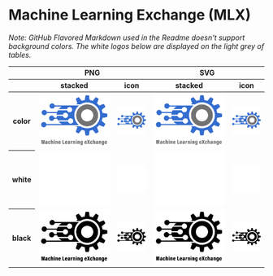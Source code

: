 # Machine Learning Exchange (MLX)

*Note: GitHub Flavored Markdown used in the Readme doesn't support background colors. The white logos below are displayed on the light grey of tables.*

<table class="logos-table">
	<thead>
		<tr>
			<th></th>
			<th colspan="2">PNG</th>
			<th colspan="2">SVG</th>
		</tr>
		<tr>
			<th></th>
			<th>stacked</th>
			<th>icon</th>
			<th>stacked</th>
			<th>icon</th>
		</tr>
	</thead>	
    <tbody>
		<tr>
			<th>color</th>
			<td><a href="stacked/color/mlx-stacked-color.png" download><img src="stacked/color/mlx-stacked-color.png" width="200"></a></td>
			<td><a href="icon/color/mlx-icon-color.png" download><img src="icon/color/mlx-icon-color.png" width="75"></a></td>
			<td><a href="stacked/color/mlx-stacked-color.svg" download><img src="stacked/color/mlx-stacked-color.svg" width="200"></a></td>
			<td><a href="icon/color/mlx-icon-color.png" download><img src="icon/color/mlx-icon-color.png" width="75"></a></td>
		</tr>
		<tr>
			<th>white</th>
			<td><a href="stacked/white/mlx-stacked-white.png" download><img src="stacked/white/mlx-stacked-white.png" width="200"></a></td>
			<td><a href="icon/white/mlx-icon-white.png" download><img src="icon/white/mlx-icon-white.png" width="75"></a></td>
			<td><a href="stacked/white/mlx-stacked-white.svg" download><img src="stacked/white/mlx-stacked-white.svg" width="200"></a></td>
			<td><a href="icon/white/mlx-icon-white.svg" download><img src="icon/white/mlx-icon-white.svg" width="75"></a></td>
		</tr>
		<tr>
			<th>black</th>
			<td><a href="stacked/black/mlx-stacked-black.png" download><img src="stacked/black/mlx-stacked-black.png" width="200"></a></td>
			<td><a href="icon/black/mlx-icon-black.png" download><img src="icon/black/mlx-icon-black.png" width="75"></a></td>
			<td><a href="stacked/black/mlx-stacked-black.svg" download><img src="stacked/black/mlx-stacked-black.svg" width="200"></a></td>
			<td><a href="icon/black/mlx-icon-black.svg" download><img src="icon/black/mlx-icon-black.svg" width="75"></a></td>
		</tr>
	</tbody>	
</table>

